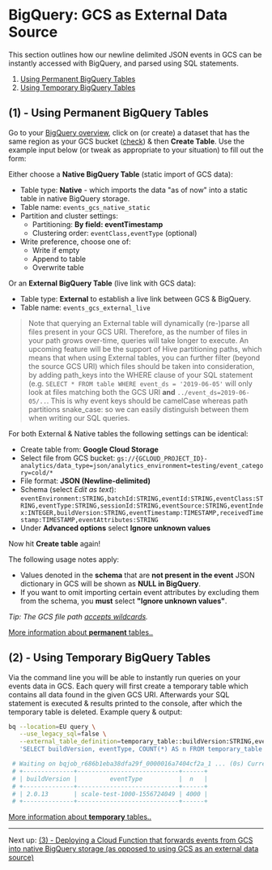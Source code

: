 # BigQuery: GCS as External Data Source

This section outlines how our newline delimited JSON events in GCS can be instantly accessed with BigQuery, and parsed using SQL statements.

1. [Using Permanent BigQuery Tables](#1---using-permanent-bigquery-tables)
2. [Using Temporary BigQuery Tables](#2---using-temporary-bigquery-tables)

## (1) - Using Permanent BigQuery Tables

Go to your [BigQuery overview](https://console.cloud.google.com/bigquery), click on (or create) a dataset that has the same region as your GCS bucket ([check](https://console.cloud.google.com/storage/)) & then **Create Table**. Use the example input below (or tweak as appropriate to your situation) to fill out the form:

Either choose a **Native BigQuery Table** (static import of GCS data):

- Table type: **Native** - which imports the data "as of now" into a static table in native BigQuery storage.
- Table name: `events_gcs_native_static`
- Partition and cluster settings:
    + Partitioning: **By field: eventTimestamp**
    + Clustering order: `eventClass,eventType` (optional)
- Write preference, choose one of:
    + Write if empty
    + Append to table
    + Overwrite table

Or an **External BigQuery Table** (live link with GCS data):

- Table type: **External** to establish a live link between GCS & BigQuery.
- Table name: `events_gcs_external_live`

> Note that querying an External table will dynamically (re-)parse all files present in your GCS URI. Therefore, as the number of files in your path grows over-time, queries will take longer to execute. An upcoming feature will be the support of Hive partitioning paths, which means that when using External tables, you can further filter (beyond the source GCS URI) which files should be taken into consideration, by adding path_keys into the WHERE clause of your SQL statement (e.g. `SELECT * FROM table WHERE event_ds = '2019-06-05'` will only look at files matching both the GCS URI **and** `../event_ds=2019-06-05/..`. This is why event keys should be camelCase whereas path partitions snake_case: so we can easily distinguish between them when writing our SQL queries.

For both External & Native tables the following settings can be identical:

- Create table from: **Google Cloud Storage**
- Select file from GCS bucket: `gs://{GCLOUD_PROJECT_ID}-analytics/data_type=json/analytics_environment=testing/event_category=cold/*`
- File format: **JSON (Newline-delimited)**
- Schema (select _Edit as text_): `eventEnvironment:STRING,batchId:STRING,eventId:STRING,eventClass:STRING,eventType:STRING,sessionId:STRING,eventSource:STRING,eventIndex:INTEGER,buildVersion:STRING,eventTimestamp:TIMESTAMP,receivedTimestamp:TIMESTAMP,eventAttributes:STRING`
- Under **Advanced options** select **Ignore unknown values**

Now hit **Create table** again!

The following usage notes apply:

- Values denoted in the **schema** that are **not present in the event** JSON dictionary in GCS will be shown as **NULL in BigQuery**.
- If you want to omit importing certain event attributes by excluding them from the schema, you **must** select **"Ignore unknown values"**.

_Tip: The GCS file path [accepts wildcards](https://cloud.google.com/bigquery/external-data-cloud-storage#wildcard-support)._

[More information about **permanent** tables..](https://cloud.google.com/bigquery/external-data-cloud-storage#permanent-tables)

## (2) - Using Temporary BigQuery Tables

Via the command line you will be able to instantly run queries on your events data in GCS. Each query will first create a temporary table which contains all data found in the given GCS URI. Afterwards your SQL statement is executed & results printed to the console, after which the temporary table is deleted. Example query & output:

```bash
bq --location=EU query \
   --use_legacy_sql=false \
   --external_table_definition=temporary_table::buildVersion:STRING,eventType:STRING@NEWLINE_DELIMITED_JSON=gs://{GCLOUD_PROJECT_ID}-analytics/data_type=json/analytics_environment=testing/event_category=cold/\* \
   'SELECT buildVersion, eventType, COUNT(*) AS n FROM temporary_table GROUP BY 1, 2;'

 # Waiting on bqjob_r686b1eba38dfa29f_0000016a7404cf2a_1 ... (0s) Current status: DONE   
 # +--------------+----------------------------+------+
 # | buildVersion |         eventType          |  n   |
 # +--------------+----------------------------+------+
 # | 2.0.13       | scale-test-1000-1556724049 | 4000 |
 # +--------------+----------------------------+------+
```

[More information about **temporary** tables..](https://cloud.google.com/bigquery/external-data-cloud-storage#temporary-tables)

---

Next up: [(3) - Deploying a Cloud Function that forwards events from GCS into native BigQuery storage (as opposed to using GCS as an external data source)](./3-bigquery-cloud-function.md)
